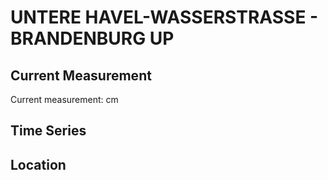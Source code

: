 # UNTERE HAVEL-WASSERSTRASSE - BRANDENBURG UP

## Current Measurement

Current measurement: <Value topic="rivers/pegel-online/UHW/BRANDENBURG_UP/measurementValue"/> cm

## Time Series

<TimeSeries topic="rivers/pegel-online/UHW/BRANDENBURG_UP/measurementValue" period="week" />

## Location

<WorldMap>
  <Marker lat="52.42366250895456" lon="12.568842775816785" labelTopic="rivers/pegel-online/UHW/BRANDENBURG_UP" />
</WorldMap>
